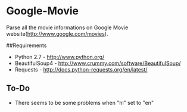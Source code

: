 Google-Movie
============

Parse all the movie informations on Google Movie website(http://www.google.com/movies).

##Requirements
* Python 2.7 - http://www.python.org/
* BeautifulSoup4 - http://www.crummy.com/software/BeautifulSoup/
* Requests - http://docs.python-requests.org/en/latest/

## To-Do
* There seems to be some problems when "hl" set to "en"

